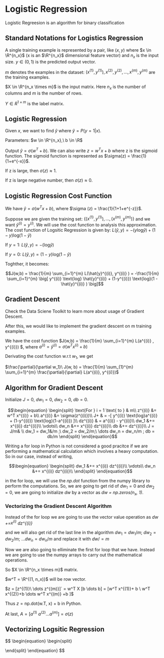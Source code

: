 # Logistic Regression
Logistic Regreesion is an algorithm for binary classification

## Standard Notations for Logistics Regression
A single training example is represented by a pair, like $(x,y)$ where $x \in \R^{n_x}$ (x is an $\R^{n_x}$ dimensional feature vector) and $n_x$ is the input size. $y \in (0,1)$ is the predicted output vector. 

$m$ denotes the examples in the dataset: $(x^{(1)}, y^{(1)}), x^{(2)},y^{(2)}, \dots , x^{(m)},y^{(m)}$ are the training examples.

$X \in \R^{n_x \times m}$ is the input matrix. Here $`n_x`$ is the number of columns and $m$ is the number of rows.

$Y \in R^{1 \times m}$ is the label matrix.

## Logistic Regression

Given $x$, we want to find $\hat{y}$ where $\hat{y} = P(y=1|x)$.

Parameters: $w \in \R^{n_x},\ b \in \R$

Output $\hat{y} = \sigma (w^T + b)$. We can also write $z = w^T x + b$ where z is the sigmoid function. The sigmoid function is represented as $\sigma(z) = \frac{1}{1+e^{-x}}$. 

If z is large, then $\sigma(z) \approx 1$.

If z is large negative number, then $\sigma(z) \approx 0$.

## Logistic Regression Cost Function 

We have $\hat{y} = \sigma(w^Tx+b)$, where $\sigma (z) = \frac{1}{1+1+e^{-z}}$.

Suppose we are given the training set: $`\{(x^{(1)}, y^{(1)}), \dots, (x^{(m)}, y^{(m)}) \}`$ and we want $`\hat{y}^{(i)} = y^{(i)} `$. We will use the cost function to analysis this approximation. The cost function of Logsitic Regression is given by:
$` L(\hat{y}, y)  = -(y \text{log} \hat{y})  + (1-y) \text{log}(1-\hat{y}) `$

If $`y=1:\  L(\hat{y}, y)  = -(\text{log} \hat{{y}}) `$

If $`y=0:\ L(\hat{y}, y)  = (1-y) \text{log}(1-\hat{y}) `$

Toghther, it becomes: 

```math
J(w,b) = \frac{1}{m} \sum_{i=1}^{m} L(\hat{y}^{(i)}, y^{(i)} ) = -\frac{1}{m} \sum_{i=1}^{m} \big[ y^{(i)} \text{log} \hat{y}^{(i)} + (1-y^{(i)}) \text{log}(1 - \hat{y}^{(i)}  ) \big]
```

## Gradient Descent

Check the Data Sciene Toolkit to learn more about usage of Gradient Descent.

After this, we would like to implement the gradient descent on m training examples.

We have the cost function
$`J(w,b) = \frac{1}{m} \sum_{i=1}^{m} L(a^{(i)} , y^{(i)}) `$, where $`a^{(i)} = \hat{y}^{(i)} = \sigma (w^Tx^{(i)} + b) `$

Derivating the cost function w.r.t $`w_1`$, we get 

$`\frac{\partial}{\partial w_1}\ J(w, b) = \frac{1}{m} \sum_{1}^{m} \sum_{i=1}^{m} \frac{\partial}{\partial} L(a^{(i)}, y^{(i)})`$



## Algorithm for Gradient Descent

Initialize $`J = 0,\ dw_1 = 0,\ dw_2 = 0,\ db = 0`$.

```math
\begin{equation}
\begin{split}
\text{For } i = 1 \text{ to } & m\\
z^{(i)} &= w^T x^{(i)} + b\\
a^{(i)} &= \sigma(z^{(i)})\\
J+ & = -[ y^{(i)} \text{log}a^{(i)} + (1-y^{(i)}) \text{log}(1-a^{(i)}) ]\\
dz^{(i)} & = a^{(i)} - y^{(i)}\\
dw_1 &+= x^{(i)} dz^{(i)}\\
\vdots\\
dw_n &+= x^{(i)} dz^{(i)}\\
db &+= dz^{(i)}\\
J = J/m& \\
dw_1 = dw_1&/m ;\ dw_2 = dw_2/m;\ \dots dw_n = dw_n/m ; db = db/m
\end{split}
\end{equation}
```

Writing a for loop in Python is not considered a good pracitce if we are performing a mathematical calculation which involves a heavy computation. So in our case, instead of writing,

```math
\begin{equation}
\begin{split}
dw_1 &+= x^{(i)} dz^{(i)}\\
\vdots\\
dw_n &+= x^{(i)} dz^{(i)}\\
\end{split}
\end{equation}
```

in the for loop, we will use the *np.dot* function from the numpy library to perform the computations. So, we are going to get rid of $`dw_1 =0 `$ and $`dw_2 = 0`$, we are going to initialize $`dw`$ by a vector as *dw = np.zeros($`n_x`$, 1)*.

### Vectorizing the Gradient Descent Algorithm

Instead of the for loop we are going to use the vector value operation as *dw +=$x^{(i)}$ dz^{(i)}*

and we will also get rid of the last line in the algorithm $`dw_1 = dw_1/m ;\ dw_2 = dw_2/m;\ \dots dw_n = dw_n/m `$ and replace it with $`dw / = m`$

Now we are also going to elliminate the first for loop that we have. Instead we are going to use the numpy arrays to carry out the mathematical operations.

So $`X \in \R^{n_x \times m}`$ matrix.

$`w^T = \R^{(1, n_x)}`$ will be row vector.

$`z = [z^{(1)}\ \dots z^{(m)}]` = w^T X [b \dots b]  = [w^T x^{(1)}+ b \ w^T x^{(2)}+b \dots w^T x^{(m)} +b ]`$

Thus $`z = \text{np.dot(w.T, x) + b}`$ in Python.

At last, $`A = [a^{(1)} \ a^{(2)} \dots a^{(m)} ] = \sigma(z) `$

## Vectorizing Logsitic Regression

```math
\text{}
```







$$
\begin{equation}
\begin{split}

\end{split}
\end{equation}
$$